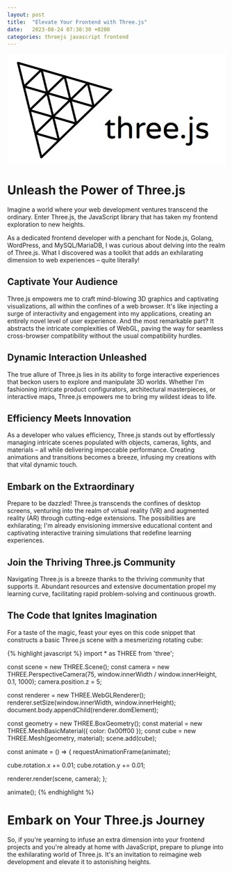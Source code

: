 ```yaml
---
layout: post
title:  "Elevate Your Frontend with Three.js"
date:   2023-08-24 07:30:30 +0200
categories: threejs javascript frontend
---
```


![Three.js Banner](/assets/images/threejs.png)

Unleash the Power of Three.js
============================

Imagine a world where your web development ventures transcend the ordinary. Enter Three.js, the JavaScript library that has taken my frontend exploration to new heights.

As a dedicated frontend developer with a penchant for Node.js, Golang, WordPress, and MySQL/MariaDB, I was curious about delving into the realm of Three.js. What I discovered was a toolkit that adds an exhilarating dimension to web experiences – quite literally!

Captivate Your Audience
------------------------

Three.js empowers me to craft mind-blowing 3D graphics and captivating visualizations, all within the confines of a web browser. It's like injecting a surge of interactivity and engagement into my applications, creating an entirely novel level of user experience. And the most remarkable part? It abstracts the intricate complexities of WebGL, paving the way for seamless cross-browser compatibility without the usual compatibility hurdles.

Dynamic Interaction Unleashed
-------------------------------

The true allure of Three.js lies in its ability to forge interactive experiences that beckon users to explore and manipulate 3D worlds. Whether I'm fashioning intricate product configurators, architectural masterpieces, or interactive maps, Three.js empowers me to bring my wildest ideas to life.

Efficiency Meets Innovation
----------------------------

As a developer who values efficiency, Three.js stands out by effortlessly managing intricate scenes populated with objects, cameras, lights, and materials – all while delivering impeccable performance. Creating animations and transitions becomes a breeze, infusing my creations with that vital dynamic touch.

Embark on the Extraordinary
-----------------------------

Prepare to be dazzled! Three.js transcends the confines of desktop screens, venturing into the realm of virtual reality (VR) and augmented reality (AR) through cutting-edge extensions. The possibilities are exhilarating; I'm already envisioning immersive educational content and captivating interactive training simulations that redefine learning experiences.

Join the Thriving Three.js Community
-------------------------------------

Navigating Three.js is a breeze thanks to the thriving community that supports it. Abundant resources and extensive documentation propel my learning curve, facilitating rapid problem-solving and continuous growth.

The Code that Ignites Imagination
-----------------------------------

For a taste of the magic, feast your eyes on this code snippet that constructs a basic Three.js scene with a mesmerizing rotating cube:

{% highlight javascript %}
import * as THREE from 'three';

const scene = new THREE.Scene();
const camera = new THREE.PerspectiveCamera(75, window.innerWidth / window.innerHeight, 0.1, 1000);
camera.position.z = 5;

const renderer = new THREE.WebGLRenderer();
renderer.setSize(window.innerWidth, window.innerHeight);
document.body.appendChild(renderer.domElement);

const geometry = new THREE.BoxGeometry();
const material = new THREE.MeshBasicMaterial({ color: 0x00ff00 });
const cube = new THREE.Mesh(geometry, material);
scene.add(cube);

const animate = () => {
  requestAnimationFrame(animate);

  cube.rotation.x += 0.01;
  cube.rotation.y += 0.01;

  renderer.render(scene, camera);
};

animate();
{% endhighlight %}


Embark on Your Three.js Journey
============================
So, if you're yearning to infuse an extra dimension into your frontend projects and you're already at home with JavaScript, prepare to plunge into the exhilarating world of Three.js. It's an invitation to reimagine web development and elevate it to astonishing heights.

<!-- Google tag (gtag.js) -->
<script async src="https://www.googletagmanager.com/gtag/js?id=G-LP19XK152R"></script>
<script>
  window.dataLayer = window.dataLayer || [];
  function gtag(){dataLayer.push(arguments);}
  gtag('js', new Date());
  gtag('config', 'G-LP19XK152R');
</script>
